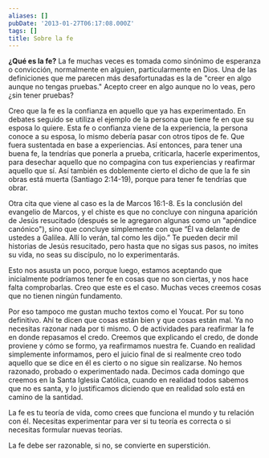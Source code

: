 ```yaml
---
aliases: []
pubDate: '2013-01-27T06:17:08.000Z'
tags: []
title: Sobre la fe
---
```


**¿Qué es la fe?** La fe muchas veces es tomada como sinónimo de esperanza o convicción, normalmente en alguien, particularmente en Dios. Una de las definiciones que me parecen más desafortunadas es la de "creer en algo aunque no tengas pruebas." Acepto creer en algo aunque no lo veas, pero ¿sin tener pruebas?

Creo que la fe es la confianza en aquello que ya has experimentado. En debates seguido se utiliza el ejemplo de la persona que tiene fe en que su esposa lo quiere. Esta fe o confianza viene de la experiencia, la persona conoce a su esposa, lo mismo debería pasar con otros tipos de fe. Que fuera sustentada en base a experiencias. Así entonces, para tener una buena fe, la tendrías que ponerla a prueba, criticarla, hacerle experimentos, para desechar aquello que no compagina con tus experiencias y reafirmar aquello que sí. Así también es doblemente cierto el dicho de que la fe sin obras está muerta (Santiago 2:14-19), porque para tener fe tendrías que obrar.

Otra cita que viene al caso es la de Marcos 16:1-8. Es la conclusión del evangelio de Marcos, y el chiste es que no concluye con ninguna aparición de Jesús resucitado (después se le agregaron algunas como un "apéndice canónico"), sino que concluye simplemente con que “Él va delante de ustedes a Galilea. Allí lo verán, tal como les dijo.” Te pueden decir mil historias de Jesús resucitado, pero hasta que no sigas sus pasos, no imites su vida, no seas su discípulo, no lo experimentarás.

Esto nos asusta un poco, porque luego, estamos aceptando que inicialmente podríamos tener fe en cosas que no son ciertas, y nos hace falta comprobarlas. Creo que este es el caso. Muchas veces creemos cosas que no tienen ningún fundamento.

Por eso tampoco me gustan mucho textos como el Youcat. Por su tono definitivo. Ahí te dicen que cosas están bien y que cosas están mal. Ya no necesitas razonar nada por ti mismo. O de actividades para reafirmar la fe en donde repasamos el credo. Creemos que explicando el credo, de donde proviene y cómo se formo, ya reafirmamos nuestra fe. Cuando en realidad simplemente informamos, pero el juicio final de si realmente creo todo aquello que se dice en él es cierto o no sigue sin realizarse. No hemos razonado, probado o experimentado nada. Decimos cada domingo que creemos en la Santa Iglesia Católica, cuando en realidad todos sabemos que no es santa, y lo justificamos diciendo que en realidad solo está en camino de la santidad.

La fe es tu teoría de vida, como crees que funciona el mundo y tu relación con él. Necesitas experimentar para ver si tu teoría es correcta o si necesitas formular nuevas teorías.

La fe debe ser razonable, si no, se convierte en superstición.